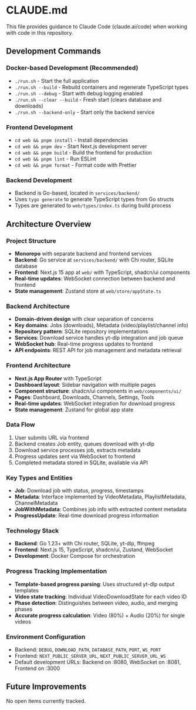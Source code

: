 # CLAUDE.md

This file provides guidance to Claude Code (claude.ai/code) when working with code in this repository.

## Development Commands

### Docker-based Development (Recommended)
- `./run.sh` - Start the full application
- `./run.sh --build` - Rebuild containers and regenerate TypeScript types
- `./run.sh --debug` - Start with debug logging enabled
- `./run.sh --clear --build` - Fresh start (clears database and downloads)
- `./run.sh --backend-only` - Start only the backend service

### Frontend Development
- `cd web && pnpm install` - Install dependencies
- `cd web && pnpm dev` - Start Next.js development server
- `cd web && pnpm build` - Build the frontend for production
- `cd web && pnpm lint` - Run ESLint
- `cd web && pnpm format` - Format code with Prettier

### Backend Development
- Backend is Go-based, located in `services/backend/`
- Uses `tygo generate` to generate TypeScript types from Go structs
- Types are generated to `web/types/index.ts` during build process

## Architecture Overview

### Project Structure
- **Monorepo** with separate backend and frontend services
- **Backend**: Go service at `services/backend/` with Chi router, SQLite database
- **Frontend**: Next.js 15 app at `web/` with TypeScript, shadcn/ui components
- **Real-time updates**: WebSocket connection between backend and frontend
- **State management**: Zustand store at `web/store/appState.ts`

### Backend Architecture
- **Domain-driven design** with clear separation of concerns
- **Key domains**: Jobs (downloads), Metadata (video/playlist/channel info)
- **Repository pattern**: SQLite repository implementations
- **Services**: Download service handles yt-dlp integration and job queue
- **WebSocket hub**: Real-time progress updates to frontend
- **API endpoints**: REST API for job management and metadata retrieval

### Frontend Architecture
- **Next.js App Router** with TypeScript
- **Dashboard layout**: Sidebar navigation with multiple pages
- **Component structure**: shadcn/ui components in `web/components/ui/`
- **Pages**: Dashboard, Downloads, Channels, Settings, Tools
- **Real-time updates**: WebSocket integration for download progress
- **State management**: Zustand for global app state

### Data Flow
1. User submits URL via frontend
2. Backend creates Job entity, queues download with yt-dlp
3. Download service processes job, extracts metadata
4. Progress updates sent via WebSocket to frontend
5. Completed metadata stored in SQLite, available via API

### Key Types and Entities
- **Job**: Download job with status, progress, timestamps
- **Metadata**: Interface implemented by VideoMetadata, PlaylistMetadata, ChannelMetadata
- **JobWithMetadata**: Combines job info with extracted content metadata
- **ProgressUpdate**: Real-time download progress information

### Technology Stack
- **Backend**: Go 1.23+ with Chi router, SQLite, yt-dlp, ffmpeg
- **Frontend**: Next.js 15, TypeScript, shadcn/ui, Zustand, WebSocket
- **Development**: Docker Compose for orchestration

### Progress Tracking Implementation
- **Template-based progress parsing**: Uses structured yt-dlp output templates
- **Video state tracking**: Individual VideoDownloadState for each video ID
- **Phase detection**: Distinguishes between video, audio, and merging phases
- **Accurate progress calculation**: Video (80%) + Audio (20%) for single videos

### Environment Configuration
- Backend: `DEBUG`, `DOWNLOAD_PATH`, `DATABASE_PATH`, `PORT`, `WS_PORT`
- Frontend: `NEXT_PUBLIC_SERVER_URL`, `NEXT_PUBLIC_SERVER_URL_WS`
- Default development URLs: Backend on :8080, WebSocket on :8081, Frontend on :3000

## Future Improvements

No open items currently tracked.